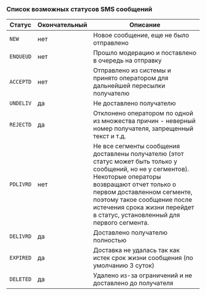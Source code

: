 ### Список возможных статусов SMS сообщений

Статус   | Окончательный | Описание
---------|---------------|------------------------------------
`NEW`    |      нет      | Новое сообщение, еще не было отправлено
`ENQUEUD`|      нет      | Прошло модерацию и поставлено в очередь на отправку
`ACCEPTD`|      нет      | Отправлено из системы и принято оператором для дальнейшей пересылки получателю
`UNDELIV`|      да       | Не доставлено получателю
`REJECTD`|      да       | Отклонено оператором по одной из множества причин - неверный номер получателя, запрещенный текст и т.д.
`PDLIVRD`|      нет      | Не все сегменты сообщения доставлены получателю (этот статус может быть только у сообщений, но не у сегментов). Некоторые операторы возвращают отчет только о первом доставленном сегменте, поэтому такое сообщение после истечения срока жизни перейдет в статус, установленный для первого сегмента.
`DELIVRD`|      да       | Доставлено получателю полностью
`EXPIRED`|      да       | Доставка не удалась так как истек срок жизни сообщения (по умолчанию 3 суток)
`DELETED`|      да       | Удалено из-за ограничений и не доставлено до получателя
